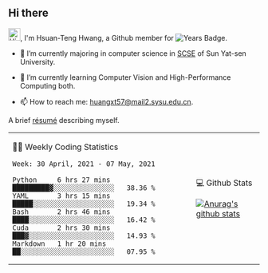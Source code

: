 ## Hi there

<!-- profile views -->

<img height="25" src='https://qpluspicture.oss-cn-beijing.aliyuncs.com/6LjjQA/Hi.gif' alt='Hi' width="24"/>, I'm Hsuan-Teng Hwang, a Github member for 
![Years Badge](https://badges.pufler.dev/years/huangxt57).
<!-- and the number of visitors for this page is  -->
<!-- ![](https://komarev.com/ghpvc/?username=huangxt57&color=blue&label=PROFILE+VIEWS). -->


- 🔭 I’m currently majoring in computer science in [SCSE](http://sdcs.sysu.edu.cn) of Sun Yat-sen University.

- 🌱 I’m currently learning Computer Vision and High-Performance Computing both.

<!-- - 🤔 I’m looking for help with video understanding, HPC programming. -->

- 📫 How to reach me: [huangxt57@mail2.sysu.edu.cn](huangxt57@mail2.sysu.edu.cn).

A brief [résumé](https://www.notion.so/melonhwang/Huan-Teng-Hwang-415a0f2195b84c7b94f5c55668dfe98d) describing myself.

<table align="center">

<td>

🧑‍💻 Weekly Coding Statistics
<!--START_SECTION:waka-->
```text
Week: 30 April, 2021 - 07 May, 2021

Python     6 hrs 27 mins   █████████▓░░░░░░░░░░░░░░░   38.36 % 
YAML       3 hrs 15 mins   █████░░░░░░░░░░░░░░░░░░░░   19.34 % 
Bash       2 hrs 46 mins   ████░░░░░░░░░░░░░░░░░░░░░   16.42 % 
Cuda       2 hrs 30 mins   ███▓░░░░░░░░░░░░░░░░░░░░░   14.93 % 
Markdown   1 hr 20 mins    ██░░░░░░░░░░░░░░░░░░░░░░░   07.95 % 
```
<!--END_SECTION:waka-->

</td>

<td>

💻 Github Stats

[![Anurag's github stats](https://github-readme-stats.vercel.app/api?username=huangxt57&hide=prs&show_icons=true)](https://github.com/anuraghazra/github-readme-stats)

</td>

</table>

